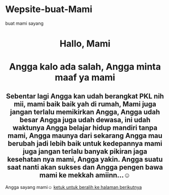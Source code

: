 # Wepsite-buat-Mami
buat mami sayang
<html lang="en">
<head>
  <link rel="stylesheet" type="text/css" href="aga.css">
  <meta charset="UTF-8">
  <meta name="viewport" content="width=device-width, initial-scale=1.0">
  <meta http-equiv="X-UA-Compatible" content="ie=edge">
  <title>untuk mami ku sayang</title>
</head>
<body>
  
<center>
  <h1>Hallo, Mami</h1>
  <h1>Angga kalo ada salah, Angga minta maaf ya mami</h1>
  <h2>Sebentar lagi Angga kan udah berangkat PKL nih mii, mami baik baik yah di rumah, Mami juga jangan terlalu memikirkan Angga, Angga udah besar Angga juga udah dewasa, ini udah waktunya Angga belajar hidup mandiri tanpa mami, Angga maunya dari sekarang Angga mau berubah jadi lebih baik untuk kedepannya mami juga jangan terlalu banyak pikiran jaga kesehatan nya mami, Angga yakin. Angga suatu saat nanti akan sukses dan Angga pengen bawa mami ke mekkah amiinn...☺</h2>
</center>
<p>
  <a>Angga sayang mami☺</a>
  <a href="pencet.html">ketuk untuk beralih ke halaman berikutnya</a>
</p>
</body>
</html>
